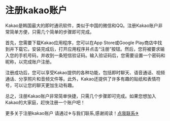 # 注册kakao账户

Kakao是韩国最大的即时通讯软件，类似于中国的微信和QQ。注册Kakao账户非常简单方便，只需几个简单的步骤即可完成。

首先，您需要下载Kakao应用程序，您可以在App Store或Google Play商店中找到并下载它。安装完成后，打开应用程序并点击“注册”按钮。然后，您将被要求输入您的手机号码，并收到一条短信验证码。输入验证码后，您需要设置一个密码和昵称，以完成账户注册。

注册成功后，您可以享受Kakao提供的各种功能，包括即时聊天、语音通话、视频通话、分享照片和音频文件等。此外，Kakao还提供了许多有趣的贴纸和表情符号，可以让您的聊天更加生动有趣。

总之，注册Kakao账户非常简单快捷，只需几个步骤即可完成。如果您想加入Kakao的大家庭，赶快注册一个账户吧！

更多关于注册kakao账户 请通过✈与我们联系,感谢阅读！[点我联系✈](https://doc.G208.com)